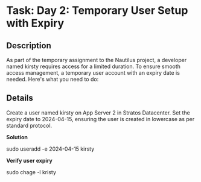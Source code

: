 # Task: Day 2: Temporary User Setup with Expiry

## Description
As part of the temporary assignment to the Nautilus project, a developer named kirsty requires access for a limited duration. To ensure smooth access management, a temporary user account with an expiry date is needed. Here's what you need to do:


## Details
Create a user named kirsty on App Server 2 in Stratos Datacenter. Set the expiry date to 2024-04-15, ensuring the user is created in lowercase as per standard protocol.

**Solution**

sudo useradd -e 2024-04-15 kirsty

**Verify user expiry**

sudo chage -l  kristy